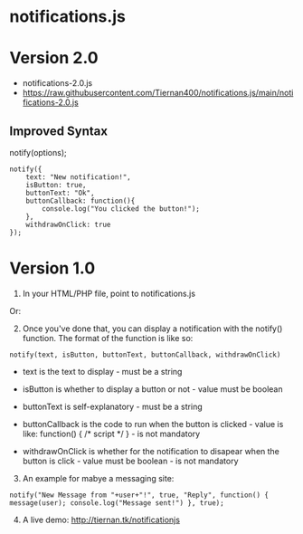 # notifications.js

Version 2.0
===========
* notifications-2.0.js
* https://raw.githubusercontent.com/Tiernan400/notifications.js/main/notifications-2.0.js

Improved Syntax
---------------
notify(options);

    notify({
        text: "New notification!",
        isButton: true,
        buttonText: "Ok",
        buttonCallback: function(){
            console.log("You clicked the button!");
        },
        withdrawOnClick: true
    });

Version 1.0
===========
1. In your HTML/PHP file, point to notifications.js

  <script src="https://raw.githubusercontent.com/Tiernan400/notifications.js/main/notifications.js" ></script>
Or:
  <script src="notifications.js"></script>
2. Once you've done that, you can display a notification with the notify() function.
The format of the function is like so:

` notify(text, isButton, buttonText, buttonCallback, withdrawOnClick) `

* text is the text to display - must be a string

* isButton is whether to display a button or not - value must be boolean

* buttonText is self-explanatory - must be a string

* buttonCallback is the code to run when the button is clicked - value is like: function() { /* script */ } - is not mandatory

* withdrawOnClick is whether for the notification to disapear when the button is click - value must be boolean - is not mandatory

3. An example for mabye a messaging site:

`notify("New Message from "+user+"!", true, "Reply", function() { message(user); console.log("Message sent!") }, true);`

4. A live demo:
http://tiernan.tk/notificationjs

